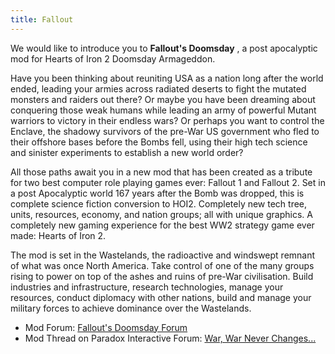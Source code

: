```yaml
---
title: Fallout
---
```

We would like to introduce you to **Fallout's Doomsday** , a post
apocalyptic mod for Hearts of Iron 2 Doomsday Armageddon.

Have you been thinking about reuniting USA as a nation long after the
world ended, leading your armies across radiated deserts to fight the
mutated monsters and raiders out there? Or maybe you have been dreaming
about conquering those weak humans while leading an army of powerful
Mutant warriors to victory in their endless wars? Or perhaps you want to
control the Enclave, the shadowy survivors of the pre-War US government
who fled to their offshore bases before the Bombs fell, using their high
tech science and sinister experiments to establish a new world order?

All those paths await you in a new mod that has been created as a
tribute for two best computer role playing games ever: Fallout 1 and
Fallout 2. Set in a post Apocalyptic world 167 years after the Bomb was
dropped, this is complete science fiction conversion to HOI2. Completely
new tech tree, units, resources, economy, and nation groups; all with
unique graphics. A completely new gaming experience for the best WW2
strategy game ever made: Hearts of Iron 2.

The mod is set in the Wastelands, the radioactive and windswept remnant
of what was once North America. Take control of one of the many groups
rising to power on top of the ashes and ruins of pre-War civilisation.
Build industries and infrastructure, research technologies, manage your
resources, conduct diplomacy with other nations, build and manage your
military forces to achieve dominance over the Wastelands.

  

-   Mod Forum: [Fallout's Doomsday
    Forum](http://terranova.dk/viewforum.php?f=15)
-   Mod Thread on Paradox Interactive Forum: [War, War Never
    Changes...](http://forum.paradoxplaza.com/forum/showthread.php?311272-War-war-never-changes...)
